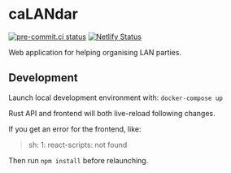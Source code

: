 # caLANdar

[![pre-commit.ci status](https://results.pre-commit.ci/badge/github/lewisoaten/caLANdar/main.svg)](https://results.pre-commit.ci/latest/github/lewisoaten/caLANdar/main)
[![Netlify Status](https://api.netlify.com/api/v1/badges/a560385c-7546-4e48-8a1e-7e4d67ac0a1e/deploy-status)](https://app.netlify.com/sites/calandar/deploys)

Web application for helping organising LAN parties.

## Development

Launch local development environment with:
`docker-compose up`

Rust API and frontend will both live-reload following changes.

If you get an error for the frontend, like:

> sh: 1: react-scripts: not found

Then run `npm install` before relaunching.
